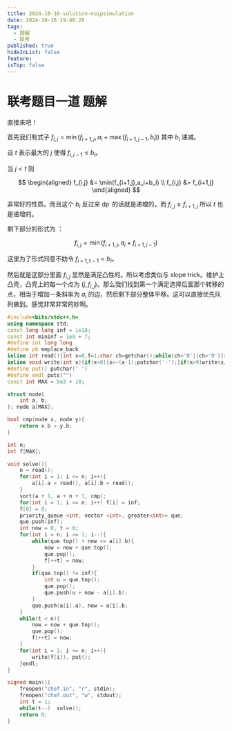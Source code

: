 ```yaml
---
title: 2024-10-16-solution-noipsimulation
date: 2024-10-16 19:48:28
tags:
  - 题解
  - 联考
published: true
hideInList: false
feature: 
isTop: false
---
```

# 联考题目一道 题解

直接来吧！

首先我们有式子 $f_{i,j} = \min(f_{i+1,j},a_i+\max(f_{i+1,j-1},b_i))$ 其中 $b_i$ 递减。

设 $t$ 表示最大的 $j$ 使得 $f_{i,j-1} \leq b_i$。

当 $j < t$ 则

$$
\begin{aligned} 
f_{i,j} &= \min(f_{i+1,j},a_i+b_i) \\
f_{i,j} &= f_{i+1,j}
\end{aligned}
$$

非常好的性质。而且这个 $b_i$ 反过来 $\operatorname{dp}$ 的话就是递增的，而 $f_{i,j} \geq f_{i+1,j}$ 所以 $t$ 也是递增的。

剩下部分的形式为 ：

$$f_{i,j} = \min(f_{i+1,j},a_i+f_{i+1,j-1})$$

这里为了形式同意不妨令 $f_{i + 1,t-1} = b_i$。

然后就是这部分里面 $f_{i,j}$ 显然是满足凸性的。所以考虑类似与 slope trick。维护上凸壳，凸壳上的每一个点为 $(j,f_{i,j})$。那么我们找到第一个满足选择后面那个转移的点，相当于增加一条斜率为 $a_i$ 的边，然后剩下部分整体平移。这可以直接优先队列做到。感觉非常非常的妙啊。

```cpp
#include<bits/stdc++.h>
using namespace std;
const long long inf = 1e18;
const int mininf = 1e9 + 7;
#define int long long
#define pb emplace_back
inline int read(){int x=0,f=1;char ch=getchar();while(ch<'0'||ch>'9'){if(ch=='-')f=-1;ch=getchar();}while(ch>='0'&&ch<='9'){x=(x<<1)+(x<<3)+(ch^48);ch=getchar();}return x*f;}
inline void write(int x){if(x<0){x=~(x-1);putchar('-');}if(x>9)write(x/10);putchar(x%10+'0');}
#define put() putchar(' ')
#define endl puts("")
const int MAX = 5e3 + 10;

struct node{
	int a, b;
}; node a[MAX];

bool cmp(node x, node y){
	return x.b > y.b; 
}

int n;
int f[MAX];

void solve(){
	n = read();
	for(int i = 1; i <= n; i++){
		a[i].a = read(), a[i].b = read();
	}	
	sort(a + 1, a + n + 1, cmp);
	for(int i = 1; i <= n; i++)	f[i] = inf;
	f[0] = 0;
	priority_queue <int, vector <int>, greater<int>> que;
	que.push(inf);
	int now = 0, t = 0;
	for(int i = n; i >= 1; i--){
		while(que.top() + now <= a[i].b){
			now = now + que.top();
			que.pop();
			f[++t] = now;
		}
		if(que.top() != inf){
			int u = que.top();
			que.pop();
			que.push(u + now - a[i].b);
		}
		que.push(a[i].a), now = a[i].b;
	}
	while(t < n){
		now = now + que.top();
		que.pop();
		f[++t] = now;
	}
	for(int i = 1; i <= n; i++){
		write(f[i]), put();
	}endl;
}

signed main(){
	freopen("chef.in", "r", stdin);
	freopen("chef.out", "w", stdout);
	int t = 1;
	while(t--)	solve();
	return 0;
}
```